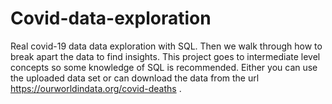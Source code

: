 # Covid-data-exploration
Real covid-19 data data exploration with SQL.
Then we walk through how to break apart the data to find insights. This project goes to intermediate level concepts so some knowledge of SQL is recommended.
Either you can use the uploaded data set or can download the data from the url https://ourworldindata.org/covid-deaths .
